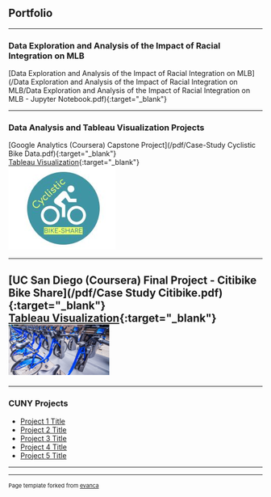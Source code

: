 ## Portfolio
---

### Data Exploration and Analysis of the Impact of Racial Integration on MLB<br>
[Data Exploration and Analysis of the Impact of Racial Integration on MLB](/Data Exploration and Analysis of the Impact of Racial Integration on MLB/Data Exploration and Analysis of the Impact of Racial Integration on MLB - Jupyter Notebook.pdf){:target="_blank"}

---

### Data Analysis and Tableau Visualization Projects<br>
[Google Analytics (Coursera) Capstone Project](/pdf/Case-Study Cyclistic Bike Data.pdf){:target="_blank"}
<br>
[Tableau Visualization](https://public.tableau.com/app/profile/john.k.hancock/viz/Google_Capstone_16352021800480/Presentation){:target="_blank"}
<br>
<img src="images/Cyclistic.JPG?raw=true"/>

---
[UC San Diego (Coursera) Final Project - Citibike Bike Share](/pdf/Case Study Citibike.pdf){:target="_blank"}
<br>
[Tableau Visualization](https://public.tableau.com/app/profile/john.k.hancock/viz/CAPSTONE_TABLEAU/Presentation){:target="_blank"}
<br>
<img src="images/2088655_061217-wabc-shutterstock-citi-bike-citibike-generic-img.jpg?raw=true" width="200" height="100" />
<br>
---


---

### CUNY Projects

- [Project 1 Title](http://example.com/)
- [Project 2 Title](http://example.com/)
- [Project 3 Title](http://example.com/)
- [Project 4 Title](http://example.com/)
- [Project 5 Title](http://example.com/)

---




---
<p style="font-size:11px">Page template forked from <a href="https://github.com/evanca/quick-portfolio">evanca</a></p>
<!-- Remove above link if you don't want to attibute -->
